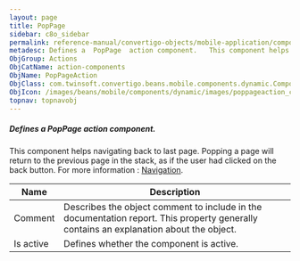 ```yaml
---
layout: page
title: PopPage
sidebar: c8o_sidebar
permalink: reference-manual/convertigo-objects/mobile-application/components/action-components/poppage/
metadesc: Defines a  PopPage  action component.   This component helps navigating back to last page. Popping a page will return to the previous page in the stac
ObjGroup: Actions
ObjCatName: action-components
ObjName: PopPageAction
ObjClass: com.twinsoft.convertigo.beans.mobile.components.dynamic.ComponentManager$1
ObjIcon: /images/beans/mobile/components/dynamic/images/poppageaction_color_32x32.png
topnav: topnavobj
---
```

##### Defines a <i>PopPage</i> action component. 
 This component helps navigating back to last page. Popping a page will return to the previous page in the stack, as if the user had clicked on the back button.
For more information : <a target='_blank' href='https://ionicframework.com/docs/v3/components/#navigation'>Navigation</a>.

Name | Description 
--- | ---
Comment | Describes the object comment to include in the documentation report.  This property generally contains an explanation about the object. 
Is active | Defines whether the component is active. 

